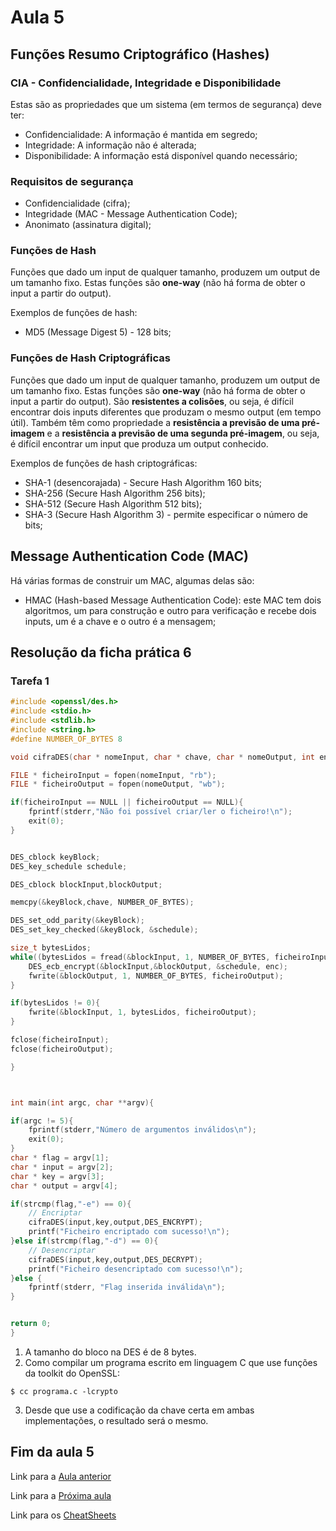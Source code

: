# Aula 5

## Funções Resumo Criptográfico (Hashes)

### CIA - Confidencialidade, Integridade e Disponibilidade
Estas são as propriedades que um sistema (em termos de segurança) deve ter:
 - Confidencialidade: A informação é mantida em segredo;
 - Integridade: A informação não é alterada;
 - Disponibilidade: A informação está disponível quando necessário;

### Requisitos de segurança
 - Confidencialidade (cifra);
 - Integridade (MAC - Message Authentication Code);
 - Anonimato (assinatura digital);

### Funções de Hash
Funções que dado um input de qualquer tamanho, produzem um output de um tamanho fixo. Estas funções são **one-way** (não há forma de obter o input a partir do output).

Exemplos de funções de hash:
 - MD5 (Message Digest 5) - 128 bits;

### Funções de Hash Criptográficas
Funções que dado um input de qualquer tamanho, produzem um output de um tamanho fixo. Estas funções são **one-way** (não há forma de obter o input a partir do output). São **resistentes a colisões**, ou seja, é difícil encontrar dois inputs diferentes que produzam o mesmo output (em tempo útil). Também têm como propriedade a **resistência a previsão de uma pré-imagem** e a **resistência a previsão de uma segunda pré-imagem**, ou seja, é difícil encontrar um input que produza um output conhecido.

Exemplos de funções de hash criptográficas:
 - SHA-1 (desencorajada) - Secure Hash Algorithm 160 bits;
 - SHA-256 (Secure Hash Algorithm 256 bits);
 - SHA-512 (Secure Hash Algorithm 512 bits);
 - SHA-3 (Secure Hash Algorithm 3) - permite especificar o número de bits;

## Message Authentication Code (MAC)
Há várias formas de construir um MAC, algumas delas são:
 - HMAC (Hash-based Message Authentication Code): este MAC tem dois algoritmos, um para construção e outro para verificação e recebe dois inputs, um é a chave e o outro é a mensagem;


## Resolução da ficha prática 6

### Tarefa 1
```c
#include <openssl/des.h>
#include <stdio.h>
#include <stdlib.h>
#include <string.h>
#define NUMBER_OF_BYTES 8

void cifraDES(char * nomeInput, char * chave, char * nomeOutput, int enc){

FILE * ficheiroInput = fopen(nomeInput, "rb");
FILE * ficheiroOutput = fopen(nomeOutput, "wb");

if(ficheiroInput == NULL || ficheiroOutput == NULL){
	fprintf(stderr,"Não foi possível criar/ler o ficheiro!\n");
	exit(0);
}


DES_cblock keyBlock;
DES_key_schedule schedule;

DES_cblock blockInput,blockOutput;

memcpy(&keyBlock,chave, NUMBER_OF_BYTES);

DES_set_odd_parity(&keyBlock);
DES_set_key_checked(&keyBlock, &schedule);

size_t bytesLidos;
while((bytesLidos = fread(&blockInput, 1, NUMBER_OF_BYTES, ficheiroInput)) == NUMBER_OF_BYTES){
	DES_ecb_encrypt(&blockInput,&blockOutput, &schedule, enc);
	fwrite(&blockOutput, 1, NUMBER_OF_BYTES, ficheiroOutput);
}

if(bytesLidos != 0){
	fwrite(&blockInput, 1, bytesLidos, ficheiroOutput);
}

fclose(ficheiroInput);
fclose(ficheiroOutput);

}



int main(int argc, char **argv){

if(argc != 5){
	fprintf(stderr,"Número de argumentos inválidos\n");
	exit(0);
}
char * flag = argv[1];
char * input = argv[2];
char * key = argv[3];
char * output = argv[4];

if(strcmp(flag,"-e") == 0){
	// Encriptar
	cifraDES(input,key,output,DES_ENCRYPT);
	printf("Ficheiro encriptado com sucesso!\n");
}else if(strcmp(flag,"-d") == 0){
	// Desencriptar
	cifraDES(input,key,output,DES_DECRYPT);
	printf("Ficheiro desencriptado com sucesso!\n");
}else {
	fprintf(stderr, "Flag inserida inválida\n");
}


return 0;
}
```

1. A tamanho do bloco na DES é de 8 bytes.
2. Como compilar um programa escrito em linguagem C que use funções da toolkit do OpenSSL:
```console 
$ cc programa.c -lcrypto
```
3. Desde que use a codificação da chave certa em ambas implementações, o resultado será o mesmo.


## Fim da aula 5
Link para a [Aula anterior](Aula4.md)

Link para a [Próxima aula](Aula6.md)

Link para os [CheatSheets](CheatSheet.md)
